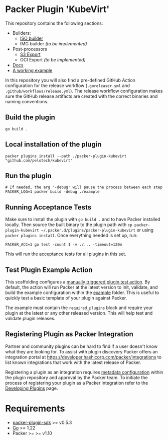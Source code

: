 # Packer Plugin 'KubeVirt'

This repository contains the following sections:
- Builders:
  - [ISO builder](builder/iso)
  - IMG builder _(to be implemented)_
- Post-processors
  - [S3 Export](post-processor/s3)
  - OCI Export _(to be implemented)_
- [Docs](docs)
- [A working example](example)

In this repository you will also find a pre-defined GitHub Action configuration for the release workflow
(`.goreleaser.yml` and `.github/workflows/release.yml`). The release workflow configuration makes sure the GitHub
release artifacts are created with the correct binaries and naming conventions.

## Build the plugin

```shell
go build .
```
## Local installation of the plugin

```shell
packer plugins install --path ./packer-plugin-kubevirt "github.com/pelotech/kubevirt"
```

## Run the plugin

```shell
# If needed, the arg '-debug' will pause the process between each step
PACKER_LOG=1 packer build -debug ./example
```

## Running Acceptance Tests

Make sure to install the plugin with `go build .` and to have Packer installed locally.
Then source the built binary to the plugin path with `cp packer-plugin-kubevirt ~/.packer.d/plugins/packer-plugin-kubevirt`
or using `packer plugins install`. Once everything needed is set up, run:
```
PACKER_ACC=1 go test -count 1 -v ./... -timeout=120m
```

This will run the acceptance tests for all plugins in this set.

## Test Plugin Example Action

This scaffolding configures a [manually triggered plugin test action](/.github/workflows/test-plugin-example.yml).
By default, the action will run Packer at the latest version to init, validate, and build the example configuration
within the [example](example) folder. This is useful to quickly test a basic template of your plugin against Packer.

The example must contain the `required_plugins` block and require your plugin at the latest or any other released version.
This will help test and validate plugin releases.

## Registering Plugin as Packer Integration

Partner and community plugins can be hard to find if a user doesn't know what 
they are looking for. To assist with plugin discovery Packer offers an integration
portal at https://developer.hashicorp.com/packer/integrations to list known integrations 
that work with the latest release of Packer. 

Registering a plugin as an integration requires [metadata configuration](./metadata.hcl) within the plugin
repository and approval by the Packer team. To initiate the process of registering your 
plugin as a Packer integration refer to the [Developing Plugins](https://developer.hashicorp.com/packer/docs/plugins/creation#registering-plugins) page.

# Requirements

-	[packer-plugin-sdk](https://github.com/hashicorp/packer-plugin-sdk) >= v0.5.3
-	[Go](https://golang.org/doc/install) >= 1.22
-   Packer >= >= v1.10

